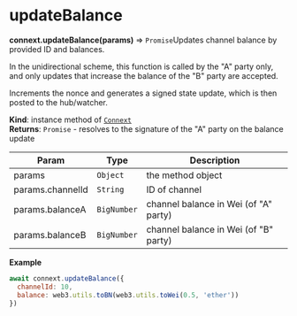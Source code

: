 # updateBalance

**connext.updateBalance\(**params**\)** ⇒ `Promise`Updates channel balance by provided ID and balances.

In the unidirectional scheme, this function is called by the "A" party only, and only updates that increase the balance of the "B" party are accepted.

Increments the nonce and generates a signed state update, which is then posted to the hub/watcher.

**Kind**: instance method of [`Connext`](../connext-client/#Connext)  
**Returns**: `Promise` - resolves to the signature of the "A" party on the balance update

| Param | Type | Description |
| --- | --- | --- |
| params | `Object` | the method object |
| params.channelId | `String` | ID of channel |
| params.balanceA | `BigNumber` | channel balance in Wei \(of "A" party\) |
| params.balanceB | `BigNumber` | channel balance in Wei \(of "B" party\) |

**Example**

```javascript
await connext.updateBalance({
  channelId: 10,
  balance: web3.utils.toBN(web3.utils.toWei(0.5, 'ether'))
})
```

